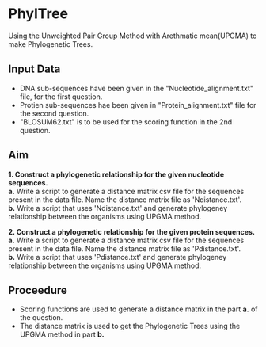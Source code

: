 # PhylTree

Using the Unweighted Pair Group Method with Arethmatic mean(UPGMA) to make Phylogenetic Trees.

## Input Data
- DNA sub-sequences have been given in the "Nucleotide_alignment.txt" file, for the first question. <br>
- Protien sub-sequences hae been given in "Protein_alignment.txt" file for the second question.
- "BLOSUM62.txt" is to be used for the scoring function in the 2nd question.

## Aim

<b>1. Construct a phylogenetic relationship for the given nucleotide sequences. </b><br>
 <b>a.</b> Write a script to generate a distance matrix csv file for the sequences present in the data
file. Name the distance matrix file as 'Ndistance.txt'.<br>
 <b>b.</b> Write a script that uses 'Ndistance.txt' and generate phylogeney relationship between the
organisms using UPGMA method.

<b>2. Construct a phylogenetic relationship for the given protein sequences.</b> <br>
 <b>a.</b> Write a script to generate a distance matrix csv file for the sequences present in the data
file. Name the distance matrix file as 'Pdistance.txt'. <br>
 <b>b.</b> Write a script that uses 'Pdistance.txt' and generate phylogeney relationship between the
organisms using UPGMA method.

## Proceedure
- Scoring functions are used to generate a distance matrix in the part <b>a.</b> of the question.
- The distance matrix is used to get the Phylogenetic Trees using the UPGMA method in part <b>b.</b>
